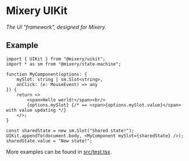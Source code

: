 # Mixery UIKit
_The UI "framework", designed for Mixery._

## Example
```tsx
import { UIKit } from "@mixery/uikit";
import * as sm from "@mixery/state-machine";

function MyComponent(options: {
    mySlot: string | sm.Slot<string>,
    onClick: (e: MouseEvent) => any
}) {
    return <>
        <span>Hello world!</span><br/>
        {options.mySlot} {/* == <span>{options.mySlot.value}</span> with value updating */}
    </>;
}

const sharedState = new sm.Slot("Shared state!");
UIKit.appendTo(document.body, <MyComponent mySlot={sharedState} />);
sharedState.value = "New state!";
```

More examples can be found in [src/test.tsx](src/test.tsx).
